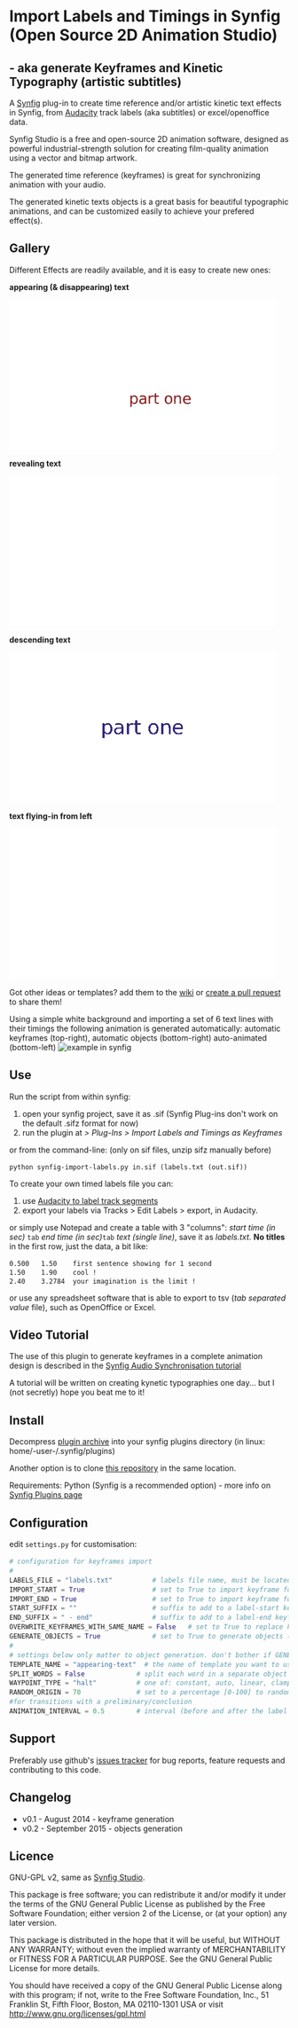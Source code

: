 # Import Labels and Timings in Synfig (Open Source 2D Animation Studio)
##  - aka generate Keyframes and Kinetic Typography (artistic subtitles)

A [Synfig](http://synfig.org) plug-in to create time reference and/or artistic kinetic text effects in Synfig, from [Audacity](http://audacity.sourceforge.net/) track labels (aka subtitles) or excel/openoffice data.

Synfig Studio is a free and open-source 2D animation software, designed as powerful industrial-strength solution for creating film-quality animation using a vector and bitmap artwork.

The generated time reference (keyframes) is great for synchronizing animation with your audio.

The generated kinetic texts objects is a great basis for beautiful typographic animations, and can be customized easily to achieve your prefered effect(s).

## Gallery

Different Effects are readily available, and it is easy to create new ones:

**appearing (& disappearing) text**

![appearing (& disappearing) text](test/appearing-text_result.gif)

**revealing text**

![revealing text](test/revealing-text_result.gif)

**descending text**

![descending text](test/descending-text_result.gif)


**text flying-in from left**

![text flying-in from left](test/fromleft-text_result.gif)

Got other ideas or templates? add them to the [wiki](/wiki) or [create a pull request](https://help.github.com/articles/using-pull-requests/) to share them!

Using a simple white background and importing a set of 6 text lines with their timings the following animation is generated automatically: automatic keyframes (top-right), automatic objects (bottom-right) auto-animated (bottom-left)
![example in synfig](http://i61.tinypic.com/fa1x3.jpg)

## Use

Run the script from within synfig:   

1. open your synfig project, save it as .sif (Synfig Plug-ins don't work on the default .sifz format for now)
1. run the plugin at _> Plug-Ins > Import Labels and Timings as Keyframes_

or from the command-line: (only on sif files, unzip sifz manually before)

	python synfig-import-labels.py in.sif (labels.txt (out.sif))

To create your own timed labels file you can:

1. use [Audacity to label track segments](http://multimedia.journalism.berkeley.edu/tutorials/audacity/adding-labels/)
1. export your labels via Tracks > Edit Labels > export, in Audacity.

or simply use Notepad and create a table with 3 "columns": _start time (in sec)_ ``tab`` _end time (in sec)_``tab`` _text (single line)_, save it as _labels.txt_. **No titles** in the first row, just the data, a bit like:

    0.500	1.50	first sentence showing for 1 second
    1.50	1.90	cool !
    2.40	3.2784	your imagination is the limit !

or use any spreadsheet software that is able to export to tsv (_tab separated value_ file), such as OpenOffice or Excel.

## Video Tutorial

The use of this plugin to generate keyframes in a complete animation design is described in the [Synfig Audio Synchronisation tutorial](http://wiki.synfig.org/wiki/Doc:Audio_Synchronisation)

A tutorial will be written on creating kynetic typographies one day... but I (not secretly) hope you beat me to it!

## Install

Decompress [plugin archive](https://github.com/berteh/synfig-import-labels/archive/master.zip ) into your synfig plugins directory (in linux: home/-user-/.synfig/plugins)

Another option is to clone [this repository](https://github.com/berteh/synfig-import-labels.git) in the same location.

Requirements: Python (Synfig is a recommended option) - more info on [Synfig Plugins page](http://wiki.synfig.org/wiki/Doc:Plugins#How_to_install_plugins)

## Configuration

edit `settings.py` for customisation:

```python
# configuration for keyframes import
#
LABELS_FILE = "labels.txt" 			# labels file name, must be located in your synfig project directory
IMPORT_START = True                 # set to True to import keyframe for start of label
IMPORT_END = True                   # set to True to import keyframe for end of label
START_SUFFIX = ""                   # suffix to add to a label-start keyframe, to distinguish it from label-end frame
END_SUFFIX = " - end"               # suffix to add to a label-end keyframe, to distinguish it from label-start frame
OVERWRITE_KEYFRAMES_WITH_SAME_NAME = False   # set to True to replace keyframe with exact same description
GENERATE_OBJECTS = True             # set to True to generate objects (typically text layers) for each label
#
# settings below only matter to object generation. don't bother if GENERATE_OBJECTS is False. Some settings apply only to some templates.
TEMPLATE_NAME = "appearing-text"  # the name of template you want to use. must be located in templates/ subdirectory, with .xml extension. default is "appearing-text"
SPLIT_WORDS = False             # split each word in a separate object
WAYPOINT_TYPE = "halt"          # one of: constant, auto, linear, clamped, halt
RANDOM_ORIGIN = 70              # set to a percentage [0-100] to randomize the object origin in the whole document viewbox (0 will stack them all at [0,0])
#for transitions with a preliminary/conclusion
ANIMATION_INTERVAL = 0.5        # interval (before and after the label time) used for (in & out) transition, in seconds. default is 0.5
```

## Support
Preferably use github's [issues tracker](https://github.com/berteh/synfig-import-labels/issues) for bug reports, feature requests and contributing to this code.

## Changelog

- v0.1 - August 2014 - keyframe generation
- v0.2 - September 2015 - objects generation

## Licence
GNU-GPL v2, same as [Synfig Studio](http://synfig.org).

This package is free software; you can redistribute it and/or modify it under the terms of the GNU General Public License as published by the Free Software Foundation; either version 2 of the License, or (at your option) any later version.

This package is distributed in the hope that it will be useful, but WITHOUT ANY WARRANTY; without even the implied warranty of MERCHANTABILITY or FITNESS FOR A PARTICULAR PURPOSE.  See the GNU General Public License for more details.

You should have received a copy of the GNU General Public License along with this program; if not, write to the Free Software Foundation, Inc., 51 Franklin St, Fifth Floor, Boston, MA  02110-1301 USA or visit http://www.gnu.org/licenses/gpl.html